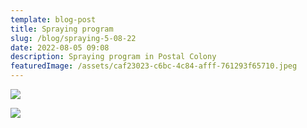 ```yaml
---
template: blog-post
title: Spraying program
slug: /blog/spraying-5-08-22
date: 2022-08-05 09:08
description: Spraying program in Postal Colony
featuredImage: /assets/caf23023-c6bc-4c84-afff-761293f65710.jpeg
---
```

![](/assets/063fc7fe-4283-4bea-a1bd-b4936d1768f0.jpeg)

![](/assets/dd8fbfae-2733-42ad-baf0-8099c58642a9.jpeg)